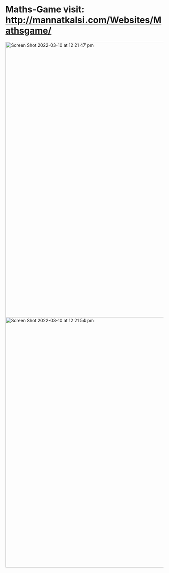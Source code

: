 # Maths-Game visit: http://mannatkalsi.com/Websites/Mathsgame/

<img width="876" alt="Screen Shot 2022-03-10 at 12 21 47 pm" src="https://user-images.githubusercontent.com/42558111/157568493-a15c181e-1189-49bc-a6dd-e07bf62787f0.png">

<img width="798" alt="Screen Shot 2022-03-10 at 12 21 54 pm" src="https://user-images.githubusercontent.com/42558111/157568484-75287c75-c761-4b2e-850c-50724c88eb44.png">

